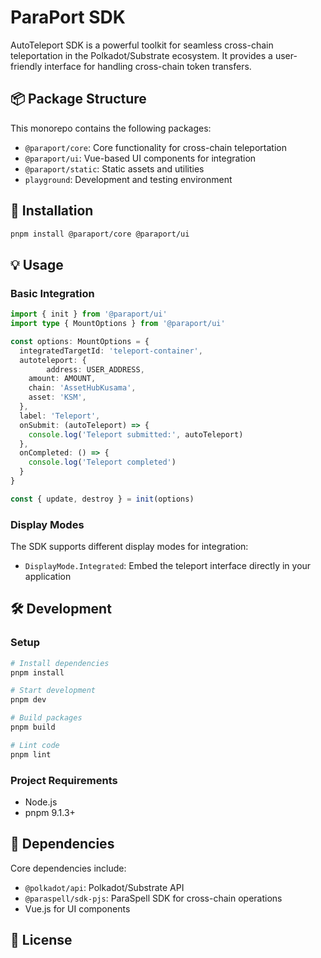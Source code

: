 # ParaPort SDK

AutoTeleport SDK is a powerful toolkit for seamless cross-chain teleportation in the Polkadot/Substrate ecosystem. It provides a user-friendly interface for handling cross-chain token transfers.

## 📦 Package Structure

This monorepo contains the following packages:

- `@paraport/core`: Core functionality for cross-chain teleportation
- `@paraport/ui`: Vue-based UI components for integration
- `@paraport/static`: Static assets and utilities
- `playground`: Development and testing environment

## 🚀 Installation

```bash
pnpm install @paraport/core @paraport/ui
```

## 💡 Usage

### Basic Integration

```typescript
import { init } from '@paraport/ui'
import type { MountOptions } from '@paraport/ui'

const options: MountOptions = {
  integratedTargetId: 'teleport-container',
  autoteleport: {
 		address: USER_ADDRESS,
    amount: AMOUNT,
    chain: 'AssetHubKusama',
    asset: 'KSM',
  },
  label: 'Teleport',
  onSubmit: (autoTeleport) => {
    console.log('Teleport submitted:', autoTeleport)
  },
  onCompleted: () => {
    console.log('Teleport completed')
  }
}

const { update, destroy } = init(options)
```

### Display Modes

The SDK supports different display modes for integration:

- `DisplayMode.Integrated`: Embed the teleport interface directly in your application

## 🛠️ Development

### Setup

```bash
# Install dependencies
pnpm install

# Start development
pnpm dev

# Build packages
pnpm build

# Lint code
pnpm lint
```

### Project Requirements

- Node.js
- pnpm 9.1.3+

## 🔗 Dependencies

Core dependencies include:

- `@polkadot/api`: Polkadot/Substrate API
- `@paraspell/sdk-pjs`: ParaSpell SDK for cross-chain operations
- Vue.js for UI components

## 📄 License

